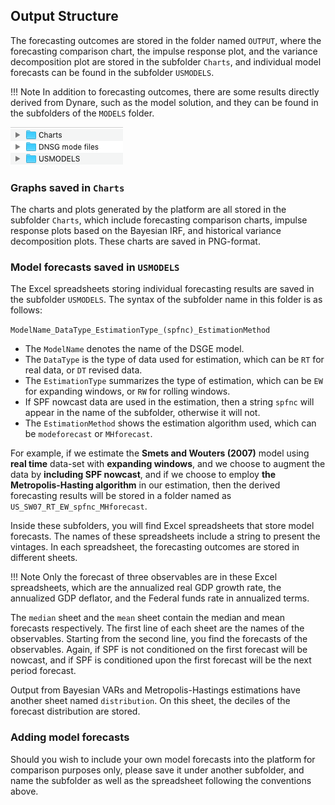 ## Output Structure

The forecasting outcomes are stored in the folder named `OUTPUT`, where the forecasting comparison chart, the impulse response plot, and the variance decomposition plot are stored in the subfolder `Charts`, and individual model forecasts can be found in the subfolder `USMODELS`.

!!! Note
	In addition to forecasting outcomes, there are some results directly derived from Dynare, such as the model solution, and they can be found in the subfolders of the `MODELS` folder.

![Folders](img/folders_MODELS.png)

### Graphs saved in `Charts`

The charts and plots generated by the platform are all stored in the subfolder `Charts`, which include forecasting comparison charts, impulse response plots based on the Bayesian IRF, and historical variance decomposition plots. These charts are saved in PNG-format.

### Model forecasts saved in `USMODELS`

The Excel spreadsheets storing individual forecasting results are saved in the subfolder `USMODELS`. The syntax of the subfolder name in this folder is as follows:

`ModelName_DataType_EstimationType_(spfnc)_EstimationMethod`

* The `ModelName` denotes the name of the DSGE model.
* The `DataType` is the type of data used for estimation, which can be `RT` for real data, or `DT` revised data.
* The `EstimationType` summarizes the type of estimation, which can be `EW` for expanding windows, or `RW` for rolling windows.
* If SPF nowcast data are used in the estimation, then a string `spfnc` will appear in the name of the subfolder, otherwise it will not.
* The `EstimationMethod` shows the estimation algorithm used, which can be `modeforecast` or `MHforecast`.

For example, if we estimate the **Smets and Wouters (2007)** model using **real time** data-set with **expanding windows**, and we choose to augment the data by **including SPF nowcast**, and if we choose to employ **the Metropolis-Hasting algorithm** in our estimation, then the derived forecasting results will be stored in a folder named as `US_SW07_RT_EW_spfnc_MHforecast`.

Inside these subfolders, you will find Excel spreadsheets that store model forecasts. The names of these spreadsheets include a string to present the vintages. In each spreadsheet, the forecasting outcomes are stored in different sheets.

!!! Note
	Only the forecast of three observables are in these Excel spreadsheets, which are the annualized real GDP growth rate, the annualized GDP deflator, and the Federal funds rate in annualized terms.

The `median` sheet and the `mean` sheet contain the median and mean forecasts respectively. The first line of each sheet are the names of the observables. Starting from the second line, you find the forecasts of the observables. Again, if SPF is not conditioned on the first forecast will be nowcast, and if SPF is conditioned upon the first forecast will be the next period forecast.

Output from Bayesian VARs and Metropolis-Hastings estimations have another sheet named `distribution`. On this sheet, the deciles of the forecast distribution are stored.

### Adding model forecasts

<p id='include_forecast'>Should you wish to include your own model forecasts into the platform for comparison purposes only, please save it under another subfolder, and name the subfolder as well as the spreadsheet following the conventions above.</p>